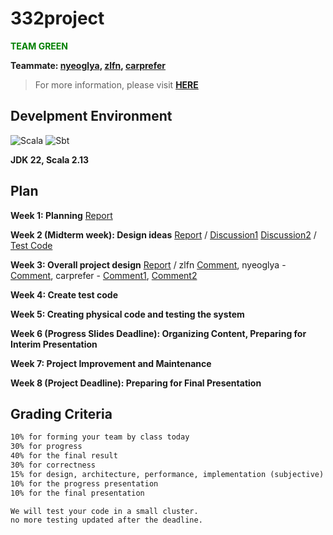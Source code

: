 # 332project
<span style="color: green;">**TEAM GREEN**</span>

**Teammate: [nyeoglya](https://github.com/nyeoglya), [zlfn](https://github.com/zlfn), [carprefer](https://github.com/carprefer)**

> For more information, please visit [**HERE**](http://pl.postech.ac.kr/~gla/cs332/index.html)

## Develpment Environment
![Scala](https://img.shields.io/badge/scala-%23DC322F.svg?style=for-the-badge&logo=scala&logoColor=white)
![Sbt](https://img.shields.io/badge/sbt-%235e150f.svg?style=for-the-badge&logo=apachenetbeanside&logoColor=white)

**JDK 22, Scala 2.13**

## Plan
**Week 1: Planning** [Report](https://htmlpreview.github.io/?https://github.com/nyeoglya/332project/blob/main/report/week1_report.html)

**Week 2 (Midterm week): Design ideas** [Report](https://htmlpreview.github.io/?https://github.com/nyeoglya/332project/blob/main/report/week2_report.html) / [Discussion1](https://github.com/nyeoglya/332project/discussions/3) [Discussion2](https://github.com/nyeoglya/332project/discussions/4) / [Test Code](https://github.com/nyeoglya/grpc-master-worker)

**Week 3: Overall project design** [Report](https://htmlpreview.github.io/?https://github.com/nyeoglya/332project/blob/main/report/week3_report.html) / zlfn [Comment](https://github.com/nyeoglya/332project/discussions/3#discussioncomment-11133877), nyeoglya - [Comment](https://github.com/nyeoglya/332project/discussions/3#discussioncomment-11133893), carprefer - [Comment1](https://github.com/nyeoglya/332project/discussions/3#discussioncomment-11133896), [Comment2](https://github.com/nyeoglya/332project/discussions/3#discussioncomment-11134228)

**Week 4: Create test code**

**Week 5: Creating physical code and testing the system**

**Week 6 (Progress Slides Deadline): Organizing Content, Preparing for Interim Presentation**

**Week 7: Project Improvement and Maintenance**

**Week 8 (Project Deadline): Preparing for Final Presentation**

## Grading Criteria
```md
10% for forming your team by class today
30% for progress
40% for the final result
30% for correctness
15% for design, architecture, performance, implementation (subjective)
10% for the progress presentation
10% for the final presentation

We will test your code in a small cluster.
no more testing updated after the deadline.
```
